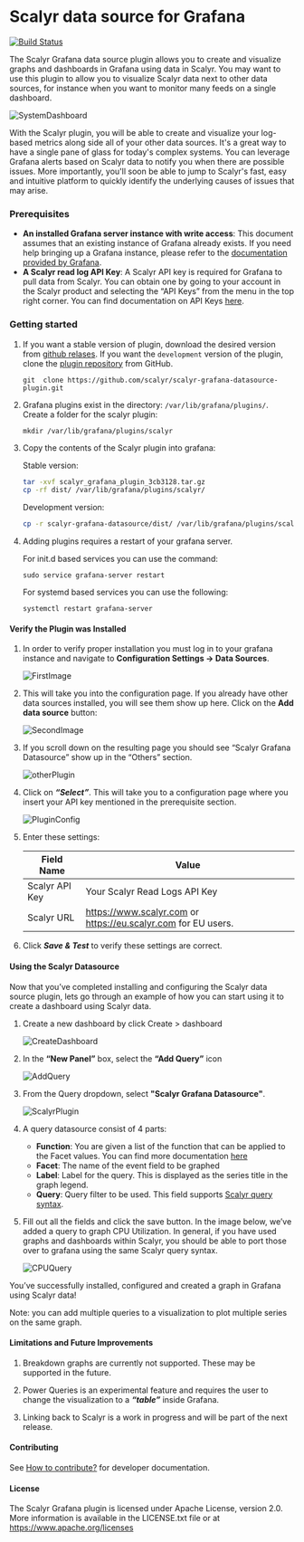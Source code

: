 # Scalyr data source for Grafana
[![Build Status](https://circleci.com/gh/scalyr/scalyr-grafana-datasource-plugin/tree/master.svg?style=svg)](https://circleci.com/gh/scalyr/scalyr-grafana-datasource-plugin/tree/master)

The Scalyr Grafana data source plugin allows you to create and visualize graphs and dashboards in Grafana using data in Scalyr. You may want to use this plugin to allow you to visualize Scalyr data next to other data sources, for instance when you want to monitor many feeds on a single dashboard. 


![SystemDashboard](images/SystemDashboard.png)

With the Scalyr plugin, you will be able to create and visualize your log-based metrics along side all of your other data sources. It's a great way to have a single pane of glass for today's complex systems. You can leverage Grafana alerts based on Scalyr data to notify you when there are possible issues. More importantly, you'll soon be able to jump to Scalyr's fast, easy and intuitive platform to quickly identify the underlying causes of issues that may arise. 



### Prerequisites
* **An installed Grafana server instance with write access**: This document assumes that an existing instance of Grafana already exists. If you need help bringing up a Grafana instance, please refer to the [documentation provided by Grafana](https://grafana.com/docs/installation/). 
* **A Scalyr read log API Key**: A Scalyr API key is required for Grafana to pull data from Scalyr. You can obtain one by going to your account in the Scalyr product and selecting the “API Keys” from the menu in the top right corner. You can find documentation on API Keys [here](https://www.scalyr.com/help/api#scalyr-api-keys).


### Getting started

1. If you want a stable version of plugin, download the desired version from 
[github relases](https://github.com/scalyr/scalyr-grafana-datasource-plugin/releases). If you want the `development` version of the plugin, clone the [plugin repository](https://github.com/scalyr/scalyr-grafana-datasource) from GitHub.

	```
	git  clone https://github.com/scalyr/scalyr-grafana-datasource-plugin.git
	```
2. Grafana plugins exist in the directory: `/var/lib/grafana/plugins/`. Create a folder for the scalyr plugin: 

	```
	mkdir /var/lib/grafana/plugins/scalyr 
	```

3. Copy the contents of the Scalyr plugin into grafana: 

	Stable version:

	```bash
	tar -xvf scalyr_grafana_plugin_3cb3128.tar.gz
	cp -rf dist/ /var/lib/grafana/plugins/scalyr/
	```

	Development version:

	```bash
	cp -r scalyr-grafana-datasource/dist/ /var/lib/grafana/plugins/scalyr/
	```

4. Adding plugins requires a restart of your grafana server. 

	For init.d based services you can use the command: 
	
	```
	sudo service grafana-server restart
	```
	
	For systemd based services you can use the following: 
	
	```
	systemctl restart grafana-server
	```

#### Verify the Plugin was Installed 

1. In order to verify proper installation you must log in to your grafana instance and navigate to **Configuration Settings -> Data Sources**. 

	![FirstImage](images/ConfigDataSource.png)

2. This will take you into the configuration page. If you already have other data sources installed, you will see them show up here. Click on the **Add data source** button:

	![SecondImage](images/DataSoureConfig.png)

3. If you scroll down on the resulting page you should see “Scalyr Grafana Datasource” show up in the “Others” section. 

	![otherPlugin](images/OthersPlugin.png)


4. Click on ***“Select”***. This will take you to a configuration page where you insert your API key mentioned in the prerequisite section. 

	![PluginConfig](images/PluginConfig.png)

5. Enter these settings:

	|Field Name | Value|
	| --- | --- |
	|Scalyr API Key | Your Scalyr Read Logs API Key|
	|Scalyr URL | https://www.scalyr.com or https://eu.scalyr.com for EU users.|

6. Click ***Save & Test*** to verify these settings are correct. 

#### Using the Scalyr Datasource
Now that you’ve completed installing and configuring the Scalyr data source plugin, lets go through an example of how you can start using it to create a dashboard using Scalyr data. 

1. Create a new dashboard by click Create > dashboard

	![CreateDashboard](images/CreateDashboard.png)

2. In the **“New Panel”** box, select the **“Add Query”** icon

	![AddQuery](images/AddQuery.png)


3. From the Query dropdown, select **"Scalyr Grafana Datasource"**.

	![ScalyrPlugin](images/ScalyrPlugin.png)

4. A query datasource consist of 4 parts: 
    * **Function**: You are given a list of the function that can be applied to the Facet values. You can find more documentation [here](https://www.scalyr.com/help/dashboards#graphFunctions)
    * **Facet**: The name of the event field to be graphed
    * **Label**: Label for the query. This is displayed as the series title in the graph legend.
    * **Query**: Query filter to be used. This field supports [Scalyr query syntax](https://www.scalyr.com/help/query-language).


5. Fill out all the fields and click the save button. In the image below, we’ve added a query to graph CPU Utilization. In general, if you have used graphs and dashboards within Scalyr, you should be able to port those over to grafana using the same Scalyr query syntax. 


	![CPUQuery](images/CPUQuery.png)
	
You’ve successfully installed, configured and created a graph in Grafana using Scalyr data! 

Note: you can add multiple queries to a visualization to plot multiple series on the same graph.


#### Limitations and Future Improvements

1. Breakdown graphs are currently not supported. These may be supported in the future. 

2. Power Queries is an experimental feature and requires the user to change the visualization to a ***“table”*** inside Grafana. 

3. Linking back to Scalyr is a work in progress and will be part of the next release. 

#### Contributing

See [How to contribute?](/HOW_TO_CONTRIBUTE.md) for developer documentation.

#### License

The Scalyr Grafana plugin is licensed under Apache License, version 2.0. More information is available in the LICENSE.txt file or at https://www.apache.org/licenses


